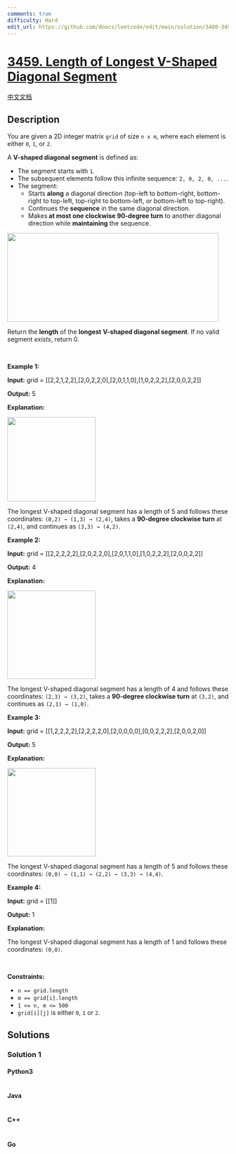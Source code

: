 ```yaml
---
comments: true
difficulty: Hard
edit_url: https://github.com/doocs/leetcode/edit/main/solution/3400-3499/3459.Length%20of%20Longest%20V-Shaped%20Diagonal%20Segment/README_EN.md
---
```


<!-- problem:start -->

# [3459. Length of Longest V-Shaped Diagonal Segment](https://leetcode.com/problems/length-of-longest-v-shaped-diagonal-segment)

[中文文档](/solution/3400-3499/3459.Length%20of%20Longest%20V-Shaped%20Diagonal%20Segment/README.md)

## Description

<!-- description:start -->

<p>You are given a 2D integer matrix <code>grid</code> of size <code>n x m</code>, where each element is either <code>0</code>, <code>1</code>, or <code>2</code>.</p>

<p>A <strong>V-shaped diagonal segment</strong> is defined as:</p>

<ul>
	<li>The segment starts with <code>1</code>.</li>
	<li>The subsequent elements follow this infinite sequence: <code>2, 0, 2, 0, ...</code>.</li>
	<li>The segment:
	<ul>
		<li>Starts <strong>along</strong> a diagonal direction (top-left to bottom-right, bottom-right to top-left, top-right to bottom-left, or bottom-left to top-right).</li>
		<li>Continues the<strong> sequence</strong> in the same diagonal direction.</li>
		<li>Makes<strong> at most one clockwise 90-degree</strong><strong> turn</strong> to another diagonal direction while <strong>maintaining</strong> the sequence.</li>
	</ul>
	</li>
</ul>

<p><img alt="" src="https://fastly.jsdelivr.net/gh/doocs/leetcode@main/solution/3400-3499/3459.Length%20of%20Longest%20V-Shaped%20Diagonal%20Segment/images/length_of_longest3.jpg" style="width: 481px; height: 202px;" /></p>

<p>Return the <strong>length</strong> of the <strong>longest</strong> <strong>V-shaped diagonal segment</strong>. If no valid segment <em>exists</em>, return 0.</p>

<p>&nbsp;</p>
<p><strong class="example">Example 1:</strong></p>

<div class="example-block">
<p><strong>Input:</strong> <span class="example-io">grid = [[2,2,1,2,2],[2,0,2,2,0],[2,0,1,1,0],[1,0,2,2,2],[2,0,0,2,2]]</span></p>

<p><strong>Output:</strong> <span class="example-io">5</span></p>

<p><strong>Explanation:</strong></p>

<p><img alt="" src="https://fastly.jsdelivr.net/gh/doocs/leetcode@main/solution/3400-3499/3459.Length%20of%20Longest%20V-Shaped%20Diagonal%20Segment/images/matrix_1-2.jpg" style="width: 201px; height: 192px;" /></p>

<p>The longest V-shaped diagonal segment has a length of 5 and follows these coordinates: <code>(0,2) &rarr; (1,3) &rarr; (2,4)</code>, takes a <strong>90-degree clockwise turn</strong> at <code>(2,4)</code>, and continues as <code>(3,3) &rarr; (4,2)</code>.</p>
</div>

<p><strong class="example">Example 2:</strong></p>

<div class="example-block">
<p><strong>Input:</strong> <span class="example-io">grid = [[2,2,2,2,2],[2,0,2,2,0],[2,0,1,1,0],[1,0,2,2,2],[2,0,0,2,2]]</span></p>

<p><strong>Output:</strong> <span class="example-io">4</span></p>

<p><strong>Explanation:</strong></p>

<p><strong><img alt="" src="https://fastly.jsdelivr.net/gh/doocs/leetcode@main/solution/3400-3499/3459.Length%20of%20Longest%20V-Shaped%20Diagonal%20Segment/images/matrix_2.jpg" style="width: 201px; height: 201px;" /></strong></p>

<p>The longest V-shaped diagonal segment has a length of 4 and follows these coordinates: <code>(2,3) &rarr; (3,2)</code>, takes a <strong>90-degree clockwise turn</strong> at <code>(3,2)</code>, and continues as <code>(2,1) &rarr; (1,0)</code>.</p>
</div>

<p><strong class="example">Example 3:</strong></p>

<div class="example-block">
<p><strong>Input:</strong> <span class="example-io">grid = [[1,2,2,2,2],[2,2,2,2,0],[2,0,0,0,0],[0,0,2,2,2],[2,0,0,2,0]]</span></p>

<p><strong>Output:</strong> <span class="example-io">5</span></p>

<p><strong>Explanation:</strong></p>

<p><strong><img alt="" src="https://fastly.jsdelivr.net/gh/doocs/leetcode@main/solution/3400-3499/3459.Length%20of%20Longest%20V-Shaped%20Diagonal%20Segment/images/matrix_3.jpg" style="width: 201px; height: 201px;" /></strong></p>

<p>The longest V-shaped diagonal segment has a length of 5 and follows these coordinates: <code>(0,0) &rarr; (1,1) &rarr; (2,2) &rarr; (3,3) &rarr; (4,4)</code>.</p>
</div>

<p><strong class="example">Example 4:</strong></p>

<div class="example-block">
<p><strong>Input:</strong> <span class="example-io">grid = [[1]]</span></p>

<p><strong>Output:</strong> <span class="example-io">1</span></p>

<p><strong>Explanation:</strong></p>

<p>The longest V-shaped diagonal segment has a length of 1 and follows these coordinates: <code>(0,0)</code>.</p>
</div>

<p>&nbsp;</p>
<p><strong>Constraints:</strong></p>

<ul>
	<li><code>n == grid.length</code></li>
	<li><code>m == grid[i].length</code></li>
	<li><code>1 &lt;= n, m &lt;= 500</code></li>
	<li><code>grid[i][j]</code> is either <code>0</code>, <code>1</code> or <code>2</code>.</li>
</ul>

<!-- description:end -->

## Solutions

<!-- solution:start -->

### Solution 1

<!-- tabs:start -->

#### Python3

```python

```

#### Java

```java

```

#### C++

```cpp

```

#### Go

```go

```

<!-- tabs:end -->

<!-- solution:end -->

<!-- problem:end -->
